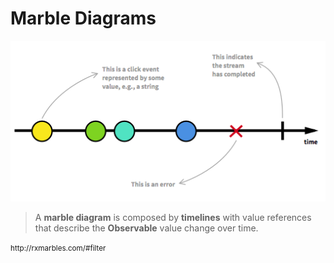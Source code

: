 # Marble Diagrams
![Debounce?](./src/images/marble-syntax.png)

> A **marble diagram** is composed by **timelines** with value references that
describe the **Observable** value change over time.

<small>
http://rxmarbles.com/#filter
</small>